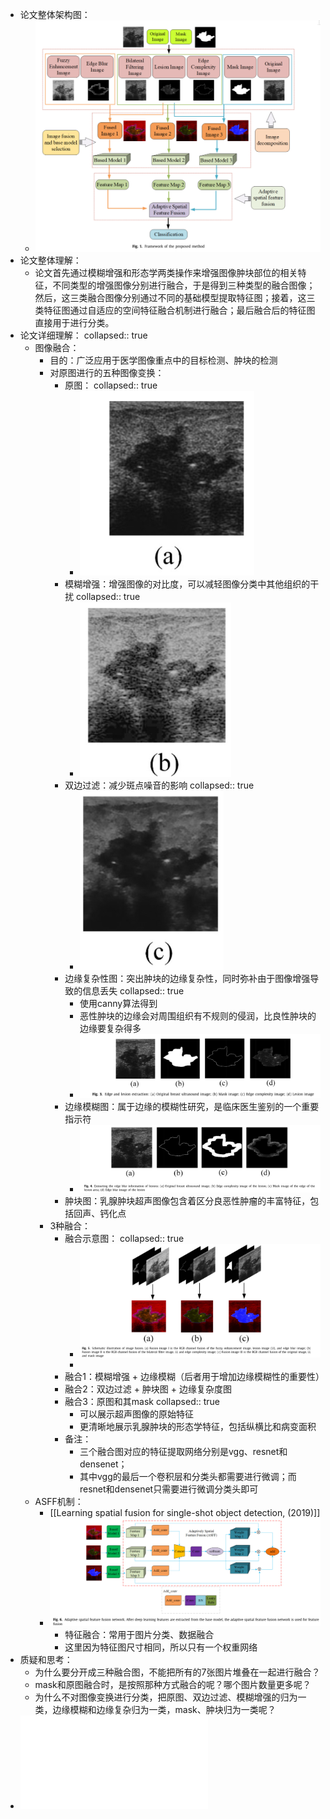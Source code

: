 - 论文整体架构图：
	- ![image.png](../assets/image_1663044350141_0.png)
- 论文整体理解：
	- 论文首先通过模糊增强和形态学两类操作来增强图像肿块部位的相关特征，不同类型的增强图像分别进行融合，于是得到三种类型的融合图像；然后，这三类融合图像分别通过不同的基础模型提取特征图；接着，这三类特征图通过自适应的空间特征融合机制进行融合；最后融合后的特征图直接用于进行分类。
- 论文详细理解：
  collapsed:: true
	- 图像融合：
		- 目的：广泛应用于医学图像重点中的目标检测、肿块的检测
		- 对原图进行的五种图像变换：
			- 原图：
			  collapsed:: true
				- ![image.png](../assets/image_1663052491102_0.png)
			- 模糊增强：增强图像的对比度，可以减轻图像分类中其他组织的干扰
			  collapsed:: true
				- ![image.png](../assets/image_1663052509394_0.png)
			- 双边过滤：减少斑点噪音的影响
			  collapsed:: true
				- ![image.png](../assets/image_1663052529700_0.png)
			- 边缘复杂性图：突出肿块的边缘复杂性，同时弥补由于图像增强导致的信息丢失
			  collapsed:: true
				- 使用canny算法得到
				- 恶性肿块的边缘会对周围组织有不规则的侵润，比良性肿块的边缘要复杂得多
				- ![image.png](../assets/image_1663052750722_0.png)
			- 边缘模糊图：属于边缘的模糊性研究，是临床医生鉴别的一个重要指示符
				- ![image.png](../assets/image_1663052776896_0.png)
			- 肿块图：乳腺肿块超声图像包含着区分良恶性肿瘤的丰富特征，包括回声、钙化点
		- 3种融合：
			- 融合示意图：
			  collapsed:: true
				- ![image.png](../assets/image_1663055903948_0.png)
				-
			- 融合1：模糊增强 + 边缘模糊（后者用于增加边缘模糊性的重要性）
			- 融合2：双边过滤 + 肿块图 + 边缘复杂度图
			- 融合3：原图和其mask
			  collapsed:: true
				- 可以展示超声图像的原始特征
				- 更清晰地展示乳腺肿块的形态学特征，包括纵横比和病变面积
			- 备注：
				- 三个融合图对应的特征提取网络分别是vgg、resnet和densenet；
				- 其中vgg的最后一个卷积层和分类头都需要进行微调；而resnet和densenet只需要进行微调分类头即可
	- ASFF机制：
		- [[Learning spatial fusion for single-shot object detection, (2019)]]
		- ![image.png](../assets/image_1663050683246_0.png)
			- 特征融合：常用于图片分类、数据融合
			- 这里因为特征图尺寸相同，所以只有一个权重网络
- 质疑和思考：
	- 为什么要分开成三种融合图，不能把所有的7张图片堆叠在一起进行融合？
	- mask和原图融合时，是按照那种方式融合的呢？哪个图片数量更多呢？
	- 为什么不对图像变换进行分类，把原图、双边过滤、模糊增强的归为一类，边缘模糊和边缘复杂归为一类，mask、肿块归为一类呢？
- ![2021 Breast ultrasound tumor image classification using image decomposition and fusion based on adaptive multi-model spatial feature fusion.pdf](../assets/2021_Breast_ultrasound_tumor_image_classification_using_image_decomposition_and_fusion_based_on_adaptive_multi-model_spatial_feature_fusion_1670402909546_0.pdf)